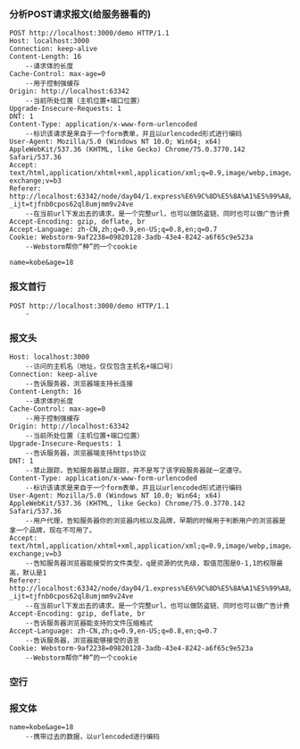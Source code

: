### 分析POST请求报文(给服务器看的)
    POST http://localhost:3000/demo HTTP/1.1
    Host: localhost:3000
    Connection: keep-alive
    Content-Length: 16
        --请求体的长度
    Cache-Control: max-age=0
        --用于控制强缓存
    Origin: http://localhost:63342
        --当前所处位置（主机位置+端口位置）
    Upgrade-Insecure-Requests: 1
    DNT: 1
    Content-Type: application/x-www-form-urlencoded
        --标识该请求是来自于一个form表单，并且以urlencoded形式进行编码
    User-Agent: Mozilla/5.0 (Windows NT 10.0; Win64; x64) AppleWebKit/537.36 (KHTML, like Gecko) Chrome/75.0.3770.142 Safari/537.36
    Accept: text/html,application/xhtml+xml,application/xml;q=0.9,image/webp,image/apng,*/*;q=0.8,application/signed-exchange;v=b3
    Referer: http://localhost:63342/node/day04/1.express%E6%9C%8D%E5%8A%A1%E5%99%A8/demo.html?_ijt=tjfnb0cpos62ql8umjmm9v24ve
        --在当前url下发出去的请求，是一个完整url，也可以做防盗链、同时也可以做广告计费
    Accept-Encoding: gzip, deflate, br
    Accept-Language: zh-CN,zh;q=0.9,en-US;q=0.8,en;q=0.7
    Cookie: Webstorm-9af2238=09820128-3adb-43e4-8242-a6f65c9e523a
        --Webstorm帮你“种”的一个cookie
    
    name=kobe&age=18
### 报文首行
    POST http://localhost:3000/demo HTTP/1.1
        -
### 报文头
    Host: localhost:3000
        --访问的主机名（地址，仅仅包含主机名+端口号）
    Connection: keep-alive
        --告诉服务器，浏览器端支持长连接
    Content-Length: 16
        --请求体的长度
    Cache-Control: max-age=0
        --用于控制强缓存
    Origin: http://localhost:63342
        --当前所处位置（主机位置+端口位置）
    Upgrade-Insecure-Requests: 1
        --告诉服务器，浏览器端支持https协议
    DNT: 1
        --禁止跟踪，告知服务器禁止跟踪，并不是写了该字段服务器就一定遵守。
    Content-Type: application/x-www-form-urlencoded
        --标识该请求是来自于一个form表单，并且以urlencoded形式进行编码
    User-Agent: Mozilla/5.0 (Windows NT 10.0; Win64; x64) AppleWebKit/537.36 (KHTML, like Gecko) Chrome/75.0.3770.142 Safari/537.36
        --用户代理，告知服务器你的浏览器内核以及品牌，早期的时候用于判断用户的浏览器是拿一个品牌，现在不可用了。
    Accept: text/html,application/xhtml+xml,application/xml;q=0.9,image/webp,image/apng,*/*;q=0.8,application/signed-exchange;v=b3
        --告知服务器浏览器能接受的文件类型，q是资源的优先级，取值范围是0-1,1的权限最高，默认是1
    Referer: http://localhost:63342/node/day04/1.express%E6%9C%8D%E5%8A%A1%E5%99%A8/demo.html?_ijt=tjfnb0cpos62ql8umjmm9v24ve
        --在当前url下发出去的请求，是一个完整url，也可以做防盗链、同时也可以做广告计费
    Accept-Encoding: gzip, deflate, br
        --告诉服务器浏览器能支持的文件压缩格式
    Accept-Language: zh-CN,zh;q=0.9,en-US;q=0.8,en;q=0.7
        --告诉服务器，浏览器能够接受的语言
    Cookie: Webstorm-9af2238=09820128-3adb-43e4-8242-a6f65c9e523a
        --Webstorm帮你“种”的一个cookie
### 空行

### 报文体
    name=kobe&age=18
        --携带过去的数据，以urlencoded进行编码

